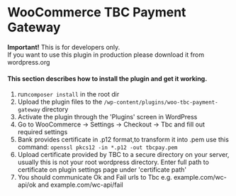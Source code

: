 # WooCommerce TBC Payment Gateway

**Important!** This is for developers only.  
If you want to use this plugin in production please download it from wordpress.org

#### This section describes how to install the plugin and get it working.

1. run`composer install` in the root dir
2. Upload the plugin files to the `/wp-content/plugins/woo-tbc-payment-gateway` directory
2. Activate the plugin through the 'Plugins' screen in WordPress
3. Go to WooCommerce -> Settings -> Checkout -> Tbc and fill out required settings
4. Bank provides certificate in .p12 format,to transform it into .pem use this command: `openssl pkcs12 -in *.p12 -out tbcpay.pem`
5. Upload certificate provided by TBC to a secure directory on your server, usually this is not your root wordpress directory. Enter full path to certificate on plugin settings page under 'certificate path'
6. You should communicate Ok and Fail urls to Tbc e.g. example.com/wc-api/ok and example.com/wc-api/fail

